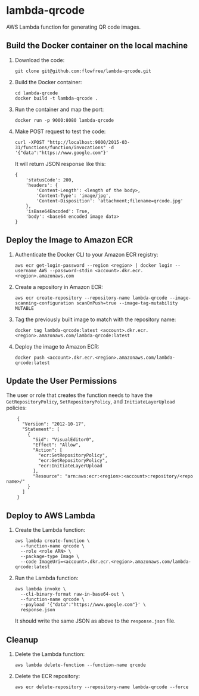 lambda-qrcode
=============
AWS Lambda function for generating QR code images.

Build the Docker container on the local machine
-----------------------------------------------

1.  Download the code:

        git clone git@github.com:flowfree/lambda-qrcode.git

2.  Build the Docker container:

        cd lambda-qrcode
        docker build -t lambda-qrcode .

3.  Run the container and map the port:

        docker run -p 9000:8080 lambda-qrcode

4.  Make POST request to test the code:

        curl -XPOST "http://localhost:9000/2015-03-31/functions/function/invocations" -d '{"data":"https://www.google.com"}'

    It will return JSON response like this:

        {
            'statusCode': 200,
            'headers': {
                'Content-Length': <length of the body>,
                'Content-Type': 'image/jpg',
                'Content-Disposition': 'attachment;filename=qrcode.jpg'
            },
            'isBase64Encoded': True,
            'body': <base64 encoded image data>
        }

Deploy the Image to Amazon ECR
------------------------------

1.  Authenticate the Docker CLI to your Amazon ECR registry:

        aws ecr get-login-password --region <region> | docker login --username AWS --password-stdin <account>.dkr.ecr.<region>.amazonaws.com

2.  Create a repository in Amazon ECR:

        aws ecr create-repository --repository-name lambda-qrcode --image-scanning-configuration scanOnPush=true --image-tag-mutability MUTABLE

3.  Tag the previously built image to match with the repository name:

        docker tag lambda-qrcode:latest <account>.dkr.ecr.<region>.amazonaws.com/lambda-qrcode:latest

4.  Deploy the image to Amazon ECR:

        docker push <account>.dkr.ecr.<region>.amazonaws.com/lambda-qrcode:latest


Update the User Permissions
---------------------------
The user or role that creates the function needs to have the `GetRepositoryPolicy`, `SetRepositoryPolicy`, and `InitiateLayerUpload` policies:

        {
          "Version": "2012-10-17",
          "Statement": [
            {
              "Sid": "VisualEditor0",
              "Effect": "Allow",
              "Action": [
                "ecr:SetRepositoryPolicy",
                "ecr:GetRepositoryPolicy",
                "ecr:InitiateLayerUpload
              ],
              "Resource": "arn:aws:ecr:<region>:<account>:repository/<repo name>/"
            }
          ]
        }     


Deploy to AWS Lambda
--------------------

1.  Create the Lambda function:

        aws lambda create-function \
          --function-name qrcode \
          --role <role ARN> \
          --package-type Image \
          --code ImageUri=<account>.dkr.ecr.<region>.amazonaws.com/lambda-qrcode:latest 

2.  Run the Lambda function:

        aws lambda invoke \
          --cli-binary-format raw-in-base64-out \
          --function-name qrcode \
          --payload '{"data":"https://www.google.com"}' \
          response.json

    It should write the same JSON as above to the `response.json` file.

Cleanup
-------

1.  Delete the Lambda function:

        aws lambda delete-function --function-name qrcode

2.  Delete the ECR repository:

        aws ecr delete-repository --repository-name lambda-qrcode --force

